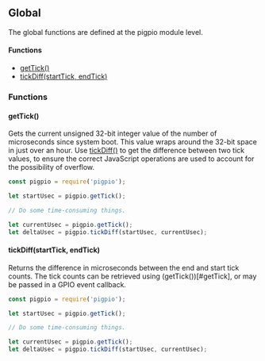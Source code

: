 ## Global

The global functions are defined at the pigpio module level.

#### Functions
  - [getTick()](#getTick)
  - [tickDiff(startTick, endTick)](#tickdiffstarttick-endtick)

### Functions

#### getTick()
Gets the current unsigned 32-bit integer value of the number of microseconds
since system boot. This value wraps around the 32-bit space in just over an hour.
Use [tickDiff()](#tickDiff) to get the difference between two tick values, to
ensure the correct JavaScript operations are used to account for the possibility
of overflow.

```js
const pigpio = require('pigpio');

let startUsec = pigpio.getTick();

// Do some time-consuming things.

let currentUsec = pigpio.getTick();
let deltaUsec = pigpio.tickDiff(startUsec, currentUsec);
```

#### tickDiff(startTick, endTick)
Returns the difference in microseconds between the end and start tick counts.
The tick counts can be retrieved using (getTick())[#getTick], or may be passed
in a GPIO event callback.

```js
const pigpio = require('pigpio');

let startUsec = pigpio.getTick();

// Do some time-consuming things.

let currentUsec = pigpio.getTick();
let deltaUsec = pigpio.tickDiff(startUsec, currentUsec);
```
